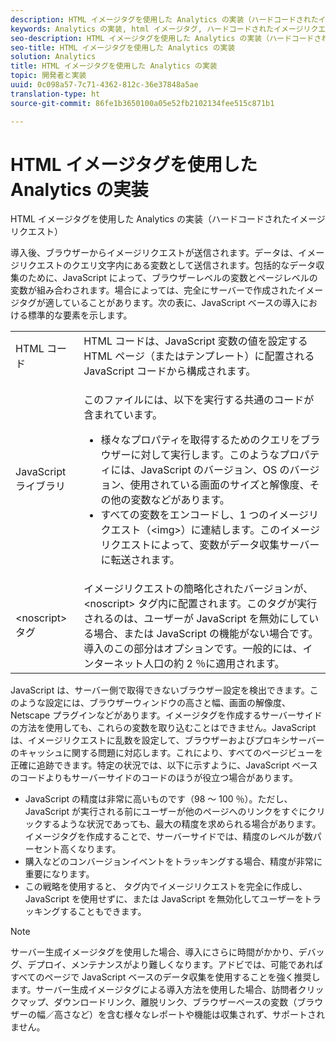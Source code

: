 ```yaml
---
description: HTML イメージタグを使用した Analytics の実装（ハードコードされたイメージリクエスト）
keywords: Analytics の実装, html イメージタグ, ハードコードされたイメージリクエスト
seo-description: HTML イメージタグを使用した Analytics の実装（ハードコードされたイメージリクエスト）
seo-title: HTML イメージタグを使用した Analytics の実装
solution: Analytics
title: HTML イメージタグを使用した Analytics の実装
topic: 開発者と実装
uuid: 0c098a57-7c71-4362-812c-36e37848a5ae
translation-type: ht
source-git-commit: 86fe1b3650100a05e52fb2102134fee515c871b1

---
```



# HTML イメージタグを使用した Analytics の実装

HTML イメージタグを使用した Analytics の実装（ハードコードされたイメージリクエスト）

導入後、ブラウザーからイメージリクエストが送信されます。データは、イメージリクエストのクエリ文字内にある変数として送信されます。包括的なデータ収集のために、JavaScript によって、ブラウザーレベルの変数とページレベルの変数が組み合わされます。場合によっては、完全にサーバーで作成されたイメージタグが適していることがあります。次の表に、JavaScript ベースの導入における標準的な要素を示します。

<table id="table_20BBE4387F234CF199E6C99741AF265C"> 
 <tbody> 
  <tr> 
   <td> HTML コード </td> 
   <td> HTML コードは、JavaScript 変数の値を設定する HTML ページ（またはテンプレート）に配置される JavaScript コードから構成されます。 </td> 
  </tr> 
  <tr> 
   <td> JavaScript ライブラリ </td> 
   <td> <p>このファイルには、以下を実行する共通のコードが含まれています。 </p> 
    <ul id="ul_ED50D66F2B2B476E8D9063099995998D"> 
     <li id="li_E88F6F28EC8946469ADCEAFF2F0A4EBA">様々なプロパティを取得するためのクエリをブラウザーに対して実行します。このようなプロパティには、JavaScript のバージョン、OS のバージョン、使用されている画面のサイズと解像度、その他の変数などがあります。 </li> 
     <li id="li_5CEBE37709D943B7921447FA7054A565">すべての変数をエンコードし、1 つのイメージリクエスト（&lt;img&gt;）に連結します。このイメージリクエストによって、変数がデータ収集サーバーに転送されます。 </li> 
    </ul> </td> 
  </tr> 
  <tr> 
   <td> &lt;noscript&gt; タグ </td> 
   <td> イメージリクエストの簡略化されたバージョンが、&lt;noscript&gt; タグ内に配置されます。このタグが実行されるのは、ユーザーが JavaScript を無効にしている場合、または JavaScript の機能がない場合です。導入のこの部分はオプションです。一般的には、インターネット人口の約 2 ％に適用されます。 </td> 
  </tr> 
 </tbody> 
</table>

JavaScript は、サーバー側で取得できないブラウザー設定を検出できます。このような設定には、ブラウザーウィンドウの高さと幅、画面の解像度、Netscape プラグインなどがあります。イメージタグを作成するサーバーサイドの方法を使用しても、これらの変数を取り込むことはできません。JavaScript は、イメージリクエストに乱数を設定して、ブラウザーおよびプロキシサーバーのキャッシュに関する問題に対応します。これにより、すべてのページビューを正確に追跡できます。特定の状況では、以下に示すように、JavaScript ベースのコードよりもサーバーサイドのコードのほうが役立つ場合があります。

* JavaScript の精度は非常に高いものです（98 ～ 100 ％）。ただし、JavaScript が実行される前にユーザーが他のページへのリンクをすぐにクリックするような状況であっても、最大の精度を求められる場合があります。イメージタグを作成することで、サーバーサイドでは、精度のレベルが数パーセント高くなります。
* 購入などのコンバージョンイベントをトラッキングする場合、精度が非常に重要になります。
* この戦略を使用すると、 <noscript> タグ内でイメージリクエストを完全に作成し、JavaScript を使用せずに、または JavaScript を無効化してユーザーをトラッキングすることもできます。

>[!NOTE]
>
>サーバー生成イメージタグを使用した場合、導入にさらに時間がかかり、デバッグ、デプロイ、メンテナンスがより難しくなります。アドビでは、可能であればすべてのページで JavaScript ベースのデータ収集を使用することを強く推奨します。サーバー生成イメージタグによる導入方法を使用した場合、訪問者クリックマップ、ダウンロードリンク、離脱リンク、ブラウザーベースの変数（ブラウザーの幅／高さなど）を含む様々なレポートや機能は収集されず、サポートされません。


